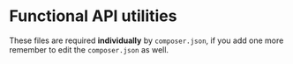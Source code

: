 # Functional API utilities

These files are required **individually** by `composer.json`,
if you add one more remember to edit the `composer.json` as well.

